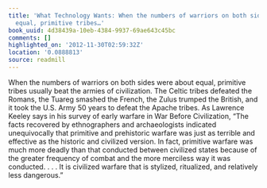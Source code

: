 ```yaml
---
title: 'What Technology Wants: When the numbers of warriors on both sides were about
  equal, primitive tribes…'
book_uuid: 4d38439a-10eb-4384-9937-69ae643c45bc
comments: []
highlighted_on: '2012-11-30T02:59:32Z'
location: '0.0888813'
source: readmill
---
```


When the numbers of warriors on both sides were about equal, primitive tribes usually beat the armies of civilization. The Celtic tribes defeated the Romans, the Tuareg smashed the French, the Zulus trumped the British, and it took the U.S. Army 50 years to defeat the Apache tribes. As Lawrence Keeley says in his survey of early warfare in War Before Civilization, “The facts recovered by ethnographers and archaeologists indicated unequivocally that primitive and prehistoric warfare was just as terrible and effective as the historic and civilized version. In fact, primitive warfare was much more deadly than that conducted between civilized states because of the greater frequency of combat and the more merciless way it was conducted. . . . It is civilized warfare that is stylized, ritualized, and relatively less dangerous.”